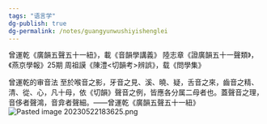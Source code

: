 ```yaml
---
tags: "语言学"
dg-publish: true
dg-permalink: /notes/guangyunwushiyishenglei
---
```

曾運乾《廣韻五聲五十一紐》，載《音韻學講義》
陸志章《證廣韻五十一聲類》，《燕京學報》25期
周祖謨《陳澧<切韻考>辨誤》，载《問學集》

曾運乾的审音法
至於喉音之影，牙音之見、溪、曉、疑，舌音之來，齒音之精、清、從、心，凡十母，依《切韻》聲音之例，皆應各分属二母者也。蓋聲音之理，音侈者聲鴻，音弇者聲細。——曾運乾《廣韻五聲五十一紐》
![Pasted image 20230522183625.png](/img/user/09%20settings/Z%20attachment/Pasted%20image%2020230522183625.png)